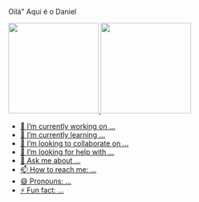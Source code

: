 Oilá" Aqui é o Daniel

<div>
  <a href="https://github.com/danielspiker">
  <img height="180em" src="https://github-readme-stats.vercel.app/api?username=danielspiker&show_icons=true&theme=dracula&include_all_commits=true&count_private=true"/>
  <img height="180em" src="https://github-readme-stats.vercel.app/api/top-langs/?username=danielspiker&layout=compact&langs_count=7&theme=dracula"/>
</div>

- 🔭 I’m currently working on ...
- 🌱 I’m currently learning ...
- 👯 I’m looking to collaborate on ...
- 🤔 I’m looking for help with ...
- 💬 Ask me about ...
- 📫 How to reach me: ...
- 😄 Pronouns: ...
- ⚡ Fun fact: ...

